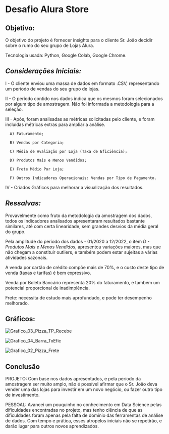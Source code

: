 # Desafio Alura Store

## Objetivo:
O objetivo do projeto é fornecer insights para o cliente Sr. João decidir sobre o rumo do seu grupo de Lojas Alura.

Tecnologia usada: Python, Google Colab, Google Chrome.

## *Considerações Iniciais:*

I - O cliente enviou uma massa de dados em formato .CSV, representando um período de vendas do seu grupo de lojas.

II - O período contido nos dados indica que os mesmos foram selecionados por algum tipo de amostragem. Não foi informada a metodologia para a seleção.

III - Após, foram analisadas as métricas solicitadas pelo cliente, e foram incluídas métricas extras para ampliar a análise.

      A) Faturamento;

      B) Vendas por Categoria;

      C) Média de Avaliação por Loja (Taxa de Eficiência);

      D) Produtos Mais e Menos Vendidos;

      E) Frete Médio Por Loja;

      F) Outros Indicadores Operacionais: Vendas por Tipo de Pagamento.

IV - Criados Gráficos para melhorar a visualização dos resultados.



## *Ressalvas:*

Provavelmente como fruto da metodologia da amostragem dos dados, todos os indicadores analisados apresentaram resultados bastante similares,
até com certa linearidade, sem grandes desvios da média geral do grupo.

Pela amplitude do período dos dados - 01/2020 a 12/2022, o item *D - Produtos Mais e Menos Vendidos*, apresentou variações maiores, mas que
não chegam a constituir outliers, e também podem estar sujeitas a várias atividades sazonais.

A venda por cartão de crédito compõe mais de 70%, e o custo deste tipo de venda (taxas e tarifas) é bem expressivo.

Venda por Boleto Bancário representa 20% do faturamento, e também um potencial proporcional de inadimplência.

Frete: necessita de estudo mais aprofundado, e pode ter desempenho melhorado.

## Gráficos:

![Grafico_03_Pizza_TP_Recebe](https://github.com/user-attachments/assets/a5bc1125-6bbb-4228-8899-b06c257f9cf5)

![Grafico_04_Barra_TxEfic](https://github.com/user-attachments/assets/473f2f5e-8149-4eff-b0c1-8fd3863943ab)

![Grafico_02_Pizza_Frete](https://github.com/user-attachments/assets/1c9d8992-499a-4751-a254-495ea3cbacf2)


## **Conclusão** ##

PROJETO: Com base nos dados apresentados, e pela período da amostragem ser muito amplo, não é possível afirmar que o Sr. João deva vender 
uma das lojas para investir em um novo negócio, ou fazer outro tipo de investimento.

PESSOAL: Avancei um pouquinho no conhecimento em Data Science pelas dificuldades encontradas no projeto, mas tenho ciência de que as
dificuldades foram apenas pela falta de domínio das ferramentas de análise de dados. Com tempo e prática, esses atropelos iniciais não 
se repetirão, e darão lugar para outros novos aprendizados.


